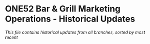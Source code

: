 # ONE52 Bar & Grill Marketing Operations - Historical Updates

*This file contains historical updates from all branches, sorted by most recent*

